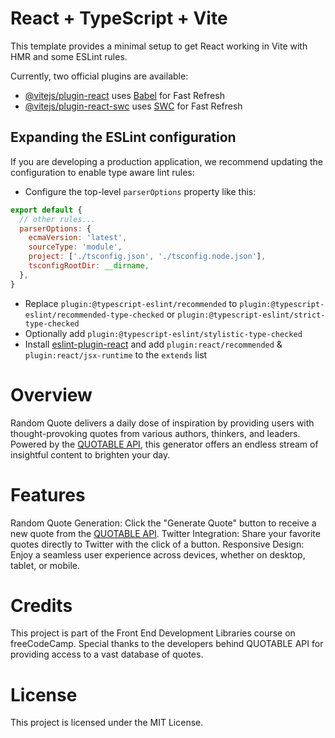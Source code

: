 # React + TypeScript + Vite

This template provides a minimal setup to get React working in Vite with HMR and some ESLint rules.

Currently, two official plugins are available:

- [@vitejs/plugin-react](https://github.com/vitejs/vite-plugin-react/blob/main/packages/plugin-react/README.md) uses [Babel](https://babeljs.io/) for Fast Refresh
- [@vitejs/plugin-react-swc](https://github.com/vitejs/vite-plugin-react-swc) uses [SWC](https://swc.rs/) for Fast Refresh

## Expanding the ESLint configuration

If you are developing a production application, we recommend updating the configuration to enable type aware lint rules:

- Configure the top-level `parserOptions` property like this:

```js
export default {
  // other rules...
  parserOptions: {
    ecmaVersion: 'latest',
    sourceType: 'module',
    project: ['./tsconfig.json', './tsconfig.node.json'],
    tsconfigRootDir: __dirname,
  },
}
```

- Replace `plugin:@typescript-eslint/recommended` to `plugin:@typescript-eslint/recommended-type-checked` or `plugin:@typescript-eslint/strict-type-checked`
- Optionally add `plugin:@typescript-eslint/stylistic-type-checked`
- Install [eslint-plugin-react](https://github.com/jsx-eslint/eslint-plugin-react) and add `plugin:react/recommended` & `plugin:react/jsx-runtime` to the `extends` list
# Overview
Random Quote delivers a daily dose of inspiration by providing users with thought-provoking quotes from various authors, thinkers, and leaders. Powered by the [QUOTABLE API](https://api.quotable.io/random), this generator offers an endless stream of insightful content to brighten your day.

# Features
Random Quote Generation: Click the "Generate Quote" button to receive a new quote from the [QUOTABLE API](https://api.quotable.io/random).
Twitter Integration: Share your favorite quotes directly to Twitter with the click of a button.
Responsive Design: Enjoy a seamless user experience across devices, whether on desktop, tablet, or mobile.

# Credits
This project is part of the Front End Development Libraries course on freeCodeCamp.
Special thanks to the developers behind QUOTABLE API for providing access to a vast database of quotes.

# License
This project is licensed under the MIT License.
